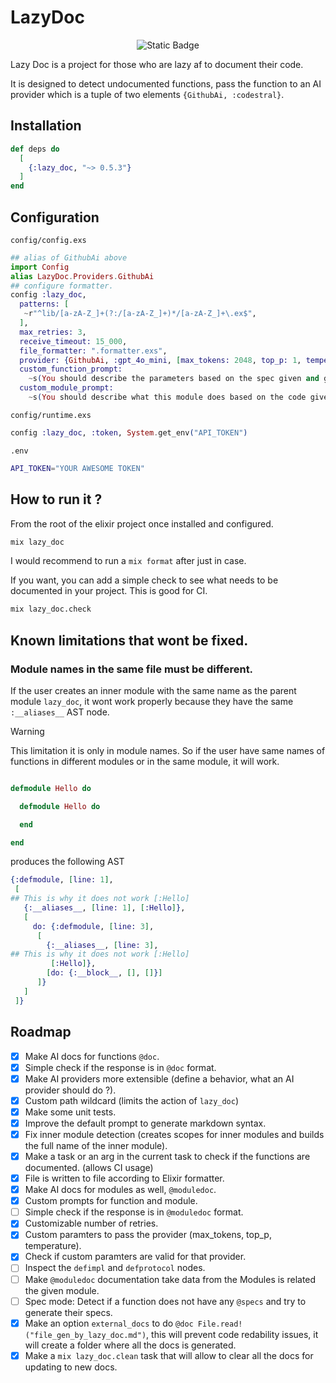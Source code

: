 # LazyDoc

<p align='center'>
<img alt="Static Badge" src="https://img.shields.io/badge/GitHub%20Pages-222222?style=for-the-badge&logo=github&logoColor=white&label=Read%20the%20article!&link=https%3A%2F%2Fpxp9.github.io%2Flazy-doc">
</p>

Lazy Doc is a project for those who are lazy af to document their code.

It is designed to detect undocumented functions, pass the function to an AI
provider which is a tuple of two elements `{GithubAi, :codestral}`.

## Installation

``` elixir
def deps do
  [
    {:lazy_doc, "~> 0.5.3"}
  ]
end
```

## Configuration

`config/config.exs`

``` elixir
## alias of GithubAi above
import Config
alias LazyDoc.Providers.GithubAi
## configure formatter.
config :lazy_doc,
  patterns: [
   ~r"^lib/[a-zA-Z_]+(?:/[a-zA-Z_]+)*/[a-zA-Z_]+\.ex$",
  ],
  max_retries: 3,
  receive_timeout: 15_000,
  file_formatter: ".formatter.exs",
  provider: {GithubAi, :gpt_4o_mini, [max_tokens: 2048, top_p: 1, temperature: 1]},
  custom_function_prompt:
    ~s(You should describe the parameters based on the spec given and give a small description of the following function.\n\nPlease do it in the following format given as an example, important do not return the header of the function, do not return a explanation of the function, your output must be only the docs in the following format.\n\n@doc """\n\n## Parameters\n\n- transaction_id - foreign key of the Transactions table.\n## Description\n Performs a search in the database\n\n## Returns\n the Transaction corresponding to transaction_id\n\n"""\n\nFunction to document:\n),
  custom_module_prompt:
    ~s(You should describe what this module does based on the code given.\n\n Please do it in the following format given as an example, important do not return the code of the module, your output must be only the docs in the following format.\n\n@moduledoc """\n\n ## Main functionality\n\n The module GithubAi provides a way of communicating with Github AI API.\n\n ## Description\n\n It implements the behavior Provider a standard way to use a provider in LazyDoc.\n"""\n\nModule to document:\n)

```

`config/runtime.exs`

``` elixir
config :lazy_doc, :token, System.get_env("API_TOKEN")
```

`.env`

``` bash
API_TOKEN="YOUR AWESOME TOKEN"
```

## How to run it ?

From the root of the elixir project once installed and configured.

``` bash
mix lazy_doc
```

I would recommend to run a `mix format` after just in case.

If you want, you can add a simple check to see what needs to be documented in
your project. This is good for CI.

``` bash
mix lazy_doc.check
```

## Known limitations that wont be fixed.

### Module names in the same file must be different.

If the user creates an inner module with the same name as the parent module
`lazy_doc`, it wont work properly because they have the same `:__aliases__` AST
node.

> [!WARNING]
> This limitation it is only in module names. So if the user have same
> names of functions in different modules or in the same module, it will work.

``` elixir

defmodule Hello do

  defmodule Hello do

  end

end
```

produces the following AST

``` elixir
{:defmodule, [line: 1],
 [
## This is why it does not work [:Hello] 
   {:__aliases__, [line: 1], [:Hello]},
   [
     do: {:defmodule, [line: 3],
      [
        {:__aliases__, [line: 3],
## This is why it does not work [:Hello] 
         [:Hello]},
        [do: {:__block__, [], []}]
      ]}
   ]
 ]}
```

## Roadmap

- [X] Make AI docs for functions `@doc`.
- [X] Simple check if the response is in `@doc` format.
- [X] Make AI providers more extensible (define a behavior, what an AI provider
  should do ?).
- [X] Custom path wildcard (limits the action of `lazy_doc`)
- [X] Make some unit tests.
- [X] Improve the default prompt to generate markdown syntax.
- [X] Fix inner module detection (creates scopes for inner modules and builds
  the full name of the inner module).
- [X] Make a task or an arg in the current task to check if the functions are
  documented. (allows CI usage)
- [X] File is written to file according to Elixir formatter.
- [X] Make AI docs for modules as well, `@moduledoc`.
- [X] Custom prompts for function and module.
- [ ] Simple check if the response is in `@moduledoc` format.
- [X] Customizable number of retries.
- [X] Custom paramters to pass the provider (max\_tokens, top\_p, temperature).
- [X] Check if custom paramters are valid for that provider.
- [ ] Inspect the `defimpl` and `defprotocol` nodes.
- [ ] Make `@moduledoc` documentation take data from the Modules is related the
  given module.
- [ ] Spec mode: Detect if a function does not have any `@specs` and try to
  generate their specs.
- [X] Make an option `external_docs` to do `@doc
  File.read!("file_gen_by_lazy_doc.md")`, this will prevent code redability
  issues, it will create a folder where all the docs is generated.
- [X] Make a `mix lazy_doc.clean` task that will allow to clear all the docs for
  updating to new docs.
